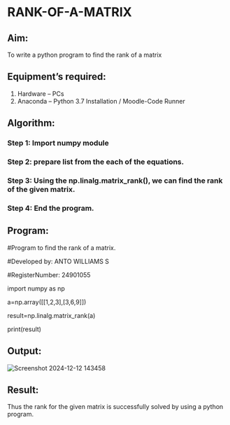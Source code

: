 # RANK-OF-A-MATRIX
## Aim:
To write a python program to find the rank of a matrix
## Equipment’s required:
1. 	Hardware – PCs
2. 	Anaconda – Python 3.7 Installation / Moodle-Code Runner
## Algorithm:
### Step 1: Import numpy module
### Step 2: prepare list from the each of the equations.
### Step 3: Using the np.linalg.matrix_rank(), we can find the rank of the given matrix.
### Step 4: End the program.
## Program:
#Program to find the rank of a matrix.

#Developed by: ANTO WILLIAMS S

#RegisterNumber: 24901055

import numpy as np

a=np.array([[1,2,3],[3,6,9]])

result=np.linalg.matrix_rank(a)

print(result)
## Output:
![Screenshot 2024-12-12 143458](https://github.com/user-attachments/assets/70c2b95e-afac-4b5f-89ec-78e1331841a1)

## Result:
Thus the rank for the given matrix is successfully solved by  using a python program.

